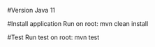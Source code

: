 #Version
Java 11

#Install application
Run on root: mvn clean install

#Test
Run test on root: mvn test

